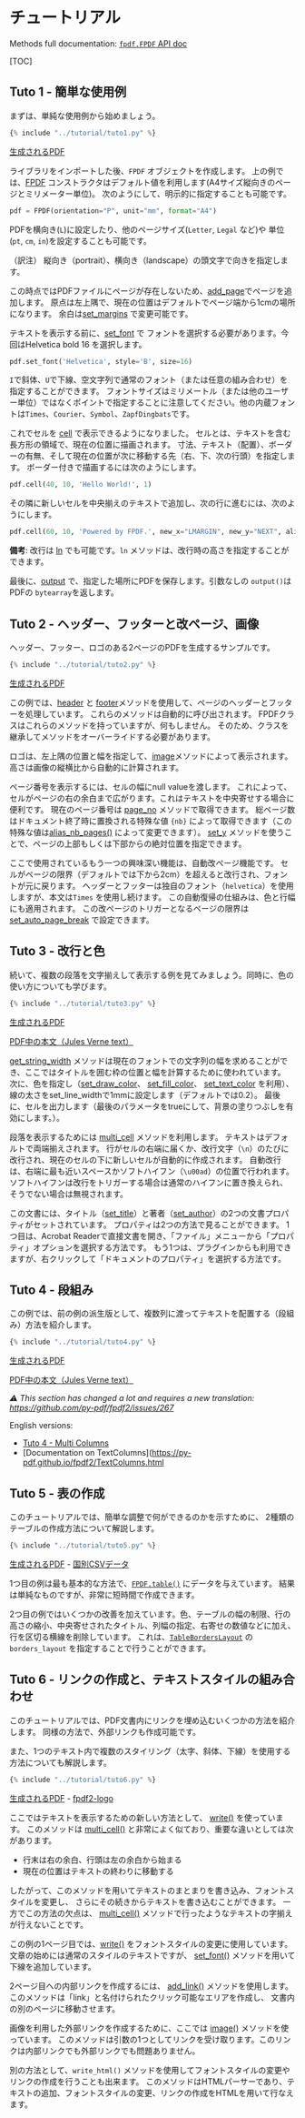 # チュートリアル #

Methods full documentation: [`fpdf.FPDF` API doc](https://py-pdf.github.io/fpdf2/fpdf/fpdf.html#fpdf.fpdf.FPDF)

[TOC]

## Tuto 1 - 簡単な使用例 ##

まずは、単純な使用例から始めましょう。

```python
{% include "../tutorial/tuto1.py" %}
```

[生成されるPDF](https://github.com/py-pdf/fpdf2/raw/master/tutorial/tuto1.pdf)

ライブラリをインポートした後、`FPDF` オブジェクトを作成します。
上の例では、[FPDF](fpdf/fpdf.html#fpdf.fpdf.FPDF) コンストラクタはデフォルト値を利用します(A4サイズ縦向きのページとミリメーター単位)。
次のようにして、明示的に指定することも可能です。

```python
pdf = FPDF(orientation="P", unit="mm", format="A4")
```

PDFを横向き(`L`)に設定したり、他のページサイズ(`Letter`, `Legal` など)や
単位(`pt`, `cm`, `in`)を設定することも可能です。

（訳注） 縦向き（portrait）、横向き（landscape）の頭文字で向きを指定します。

この時点ではPDFファイルにページが存在しないため、[add_page](fpdf/fpdf.html#fpdf.fpdf.FPDF.add_page)でページを追加します。
原点は左上隅で、現在の位置はデフォルトでページ端から1cmの場所になります。
余白は[set_margins](fpdf/fpdf.html#fpdf.fpdf.FPDF.set_margins) で変更可能です。

テキストを表示する前に、[set_font](fpdf/fpdf.html#fpdf.fpdf.FPDF.set_font) で
フォントを選択する必要があります。今回はHelvetica bold 16 を選択します。

```python
pdf.set_font('Helvetica', style='B', size=16)
```

`I`で斜体、`U`で下線、空文字列で通常のフォント（または任意の組み合わせ）を指定することができます。
フォントサイズはミリメートル（または他のユーザー単位）ではなくポイントで指定することに注意してください。他の内蔵フォントは`Times`、`Courier`、`Symbol`、`ZapfDingbats`です。

これでセルを [cell](fpdf/fpdf.html#fpdf.fpdf.FPDF.cell) で表示できるようになりました。
セルとは、テキストを含む長方形の領域で、現在の位置に描画されます。
寸法、テキスト（配置）、ボーダーの有無、そして現在の位置が次に移動する先（右、下、次の行頭）を指定します。
ボーダー付きで描画するには次のようにします。

```python
pdf.cell(40, 10, 'Hello World!', 1)
```

その隣に新しいセルを中央揃えのテキストで追加し、次の行に進むには、次のようにします。

```python
pdf.cell(60, 10, 'Powered by FPDF.', new_x="LMARGIN", new_y="NEXT", align='C')
```

**備考**: 改行は [ln](fpdf/fpdf.html#fpdf.fpdf.FPDF.ln) でも可能です。`ln` メソッドは、改行時の高さを指定することができます。

最後に、[output](fpdf/fpdf.html#fpdf.fpdf.FPDF.output) で、指定した場所にPDFを保存します。引数なしの `output()`は PDFの `bytearray`を返します。

## Tuto 2 - ヘッダー、フッターと改ページ、画像 ##

ヘッダー、フッター、ロゴのある2ページのPDFを生成するサンプルです。

```python
{% include "../tutorial/tuto2.py" %}
```

[生成されるPDF](https://github.com/py-pdf/fpdf2/raw/master/tutorial/tuto2.pdf)

この例では、[header](fpdf/fpdf.html#fpdf.fpdf.FPDF.header) と
[footer](fpdf/fpdf.html#fpdf.fpdf.FPDF.footer)メソッドを使用して、ページのヘッダーとフッターを処理しています。
これらのメソッドは自動的に呼び出されます。
FPDFクラスはこれらのメソッドを持っていますが、何もしません。
そのため、クラスを継承してメソッドをオーバーライドする必要があります。

ロゴは、左上隅の位置と幅を指定して、[image](fpdf/fpdf.html#fpdf.fpdf.FPDF.image)メソッドによって表示されます。
高さは画像の縦横比から自動的に計算されます。

ページ番号を表示するには、セルの幅にnull valueを渡します。
これによって、セルがページの右の余白まで広がります。これはテキストを中央寄せする場合に便利です。
現在のページ番号は [page_no](fpdf/fpdf.html#fpdf.fpdf.FPDF.page_no) メソッドで取得できます。
総ページ数はドキュメント終了時に置換される特殊な値 `{nb}` によって取得できます（この特殊な値は[alias_nb_pages()](fpdf/fpdf.html#fpdf.fpdf.FPDF.alias_nb_pages) によって変更できます）。
[set_y](fpdf/fpdf.html#fpdf.fpdf.FPDF.set_y) メソッドを使うことで、ページの上部もしくは下部からの絶対位置を指定できます。

ここで使用されているもう一つの興味深い機能は、自動改ページ機能です。
セルがページの限界（デフォルトでは下から2cm）を超えると改行され、フォントが元に戻ります。
ヘッダーとフッターは独自のフォント（`helvetica`）を使用しますが、本文は`Times` を使用し続けます。
この自動復帰の仕組みは、色と行幅にも適用されます。
この改ページのトリガーとなるページの限界は [set_auto_page_break](fpdf/fpdf.html#fpdf.fpdf.FPDF.set_auto_page_break) で設定できます。


## Tuto 3 - 改行と色 ##

続いて、複数の段落を文字揃えして表示する例を見てみましょう。同時に、色の使い方についても学びます。

```python
{% include "../tutorial/tuto3.py" %}
```

[生成されるPDF](https://github.com/py-pdf/fpdf2/raw/master/tutorial/tuto3.pdf)

[PDF中の本文（Jules Verne text）](https://github.com/py-pdf/fpdf2/raw/master/tutorial/20k_c1.txt)

[get_string_width](fpdf/fpdf.html#fpdf.fpdf.FPDF.get_string_width) メソッドは現在のフォントでの文字列の幅を求めることができ、ここではタイトルを囲む枠の位置と幅を計算するために使われています。
次に、色を指定し（[set_draw_color](fpdf/fpdf.html#fpdf.fpdf.FPDF.set_draw_color)、 [set_fill_color](fpdf/fpdf.html#fpdf.fpdf.FPDF.set_fill_color)、 
[set_text_color](fpdf/fpdf.html#fpdf.fpdf.FPDF.set_text_color) を利用）、 
線の太さをset_line_widthで1mmに設定します（デフォルトでは0.2）。
最後に、セルを出力します（最後のパラメータをtrueにして、背景の塗りつぶしを有効にします。）。

段落を表示するためには [multi_cell](fpdf/fpdf.html#fpdf.fpdf.FPDF.multi_cell) メソッドを利用します。
テキストはデフォルトで両端揃えされます。
行がセルの右端に届くか、改行文字（`\n`）のたびに改行され、現在のセルの下に新しいセルが自動的に作成されます。
自動改行は、右端に最も近いスペースかソフトハイフン（`\u00ad`）の位置で行われます。
ソフトハイフンは改行をトリガーする場合は通常のハイフンに置き換えられ、そうでない場合は無視されます。

この文書には、タイトル（[set_title](fpdf/fpdf.html#fpdf.fpdf.FPDF.set_title)）と著者（[set_author](fpdf/fpdf.html#fpdf.fpdf.FPDF.set_author)）の2つの文書プロパティがセットされています。
プロパティは2つの方法で見ることができます。
1つ目は、Acrobat Readerで直接文書を開き、「ファイル」メニューから「プロパティ」オプションを選択する方法です。
もう1つは、プラグインからも利用できますが、右クリックして「ドキュメントのプロパティ」を選択する方法です。

## Tuto 4 - 段組み ##

この例では、前の例の派生版として、複数列に渡ってテキストを配置する（段組み）方法を紹介します。

```python
{% include "../tutorial/tuto4.py" %}
```

[生成されるPDF](https://github.com/py-pdf/fpdf2/raw/master/tutorial/tuto4.pdf)

[PDF中の本文（Jules Verne text）](https://github.com/py-pdf/fpdf2/raw/master/tutorial/20k_c1.txt)

_⚠️ This section has changed a lot and requires a new translation: <https://github.com/py-pdf/fpdf2/issues/267>_

English versions:

* [Tuto 4 - Multi Columns](https://py-pdf.github.io/fpdf2/Tutorial.html#tuto-4-multi-columns)
* [Documentation on TextColumns](https://py-pdf.github.io/fpdf2/TextColumns.html


## Tuto 5 - 表の作成 ##

このチュートリアルでは、簡単な調整で何ができるのかを示すために、
2種類のテーブルの作成方法について解説します。

```python
{% include "../tutorial/tuto5.py" %}
```

[生成されるPDF](https://github.com/py-pdf/fpdf2/raw/master/tutorial/tuto5.pdf) -
[国別CSVデータ](https://github.com/py-pdf/fpdf2/raw/master/tutorial/countries.txt)

1つ目の例は最も基本的な方法で、[`FPDF.table()`](https://py-pdf.github.io/fpdf2/Tables.html) にデータを与えています。
結果は単純なものですが、非常に短時間で作成できます。

2つ目の例ではいくつかの改善を加えています。色、テーブルの幅の制限、行の高さの縮小、中央寄せされたタイトル、列幅の指定、右寄せの数値などに加え、行を区切る横線を削除しています。
これは、[`TableBordersLayout`](https://py-pdf.github.io/fpdf2/fpdf/enums.html#fpdf.enums.TableBordersLayout) の `borders_layout` を指定することで行うことができます。

## Tuto 6 - リンクの作成と、テキストスタイルの組み合わせ ##

このチュートリアルでは、PDF文書内にリンクを埋め込むいくつかの方法を紹介します。
同様の方法で、外部リンクも作成可能です。

また、1つのテキスト内で複数のスタイリング（太字、斜体、下線）を使用する方法についても解説します。

```python
{% include "../tutorial/tuto6.py" %}
```

[生成されるPDF](https://github.com/py-pdf/fpdf2/raw/master/tutorial/tuto6.pdf) -
[fpdf2-logo](https://raw.githubusercontent.com/py-pdf/fpdf2/master/docs/fpdf2-logo.png)

ここではテキストを表示するための新しい方法として、 [write()](https://py-pdf.github.io/fpdf2/fpdf/fpdf.html#fpdf.fpdf.FPDF.write) を使っています。
このメソッドは [multi_cell()](https://py-pdf.github.io/fpdf2/fpdf/fpdf.html#fpdf.fpdf.FPDF.multi_cell) と非常によく似ており、重要な違いとしては次があります。

- 行末は右の余白、行頭は左の余白から始まる
- 現在の位置はテキストの終わりに移動する

したがって、このメソッドを用いてテキストのまとまりを書き込み、フォントスタイルを変更し、
さらにその続きからテキストを書き込むことができます。
一方でこの方法の欠点は、 [multi_cell()](https://py-pdf.github.io/fpdf2/fpdf/fpdf.html#fpdf.fpdf.FPDF.multi_cell) メソッドで行ったようなテキストの字揃えが行えないことです。

この例の1ページ目では、[write()](https://py-pdf.github.io/fpdf2/fpdf/fpdf.html#fpdf.fpdf.FPDF.write) をフォントスタイルの変更に使用しています。文章の始めには通常のスタイルのテキストですが、 [set_font()](https://py-pdf.github.io/fpdf2/fpdf/fpdf.html#fpdf.fpdf.FPDF.set_font) メソッドを用いて下線を追加しています。

2ページ目への内部リンクを作成するには、
 [add_link()](https://py-pdf.github.io/fpdf2/fpdf/fpdf.html#fpdf.fpdf.FPDF.add_link)
 メソッドを使用します。
 このメソッドは「link」と名付けられたクリック可能なエリアを作成し、
 文書内の別のページに移動させます。

画像を利用した外部リンクを作成するために、ここでは
 [image()](https://py-pdf.github.io/fpdf2/fpdf/fpdf.html#fpdf.fpdf.FPDF.image)
 メソッドを使っています。
このメソッドは引数の1つとしてリンクを受け取ります。このリンクは内部リンクでも外部リンクでも問題ありません。

別の方法として、`write_html()` メソッドを使用してフォントスタイルの変更やリンクの作成を行うことも出来ます。
このメソッドはHTMLパーサーであり、テキストの追加、フォントスタイルの変更、リンクの作成をHTMLを用いて行なえます。
